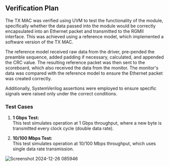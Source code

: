 ## Verification Plan

The TX MAC was verified using UVM to test the functionality of the module, specifically whether the data passed into the module would be correctly encapsulated into an Ethernet packet and transmitted to the RGMII interface. This was achieved using a reference model, which implemented a software version of the TX MAC. 

The reference model received raw data from the driver, pre-pended the preamble sequence, added padding if necessary, calculated, and appended the CRC value. The resulting reference packet was then sent to the scoreboard, which also received the data from the monitor. The monitor's data was compared with the reference model to ensure the Ethernet packet was created correctly. 

Additionally, SystemVerilog assertions were employed to ensure specific signals were raised only under the correct conditions.

### Test Cases

1. **1 Gbps Test:**  
   This test simulates operation at 1 Gbps throughput, where a new byte is transmitted every clock cycle (double data rate).

2. **10/100 Mbps Test:**  
   This test simulates operation at 10/100 Mbps throughput, which uses single data rate transmission.

![Screenshot 2024-12-26 085946](https://github.com/user-attachments/assets/c0d53f78-1bc4-4c98-b59c-489fdfd541f8)

